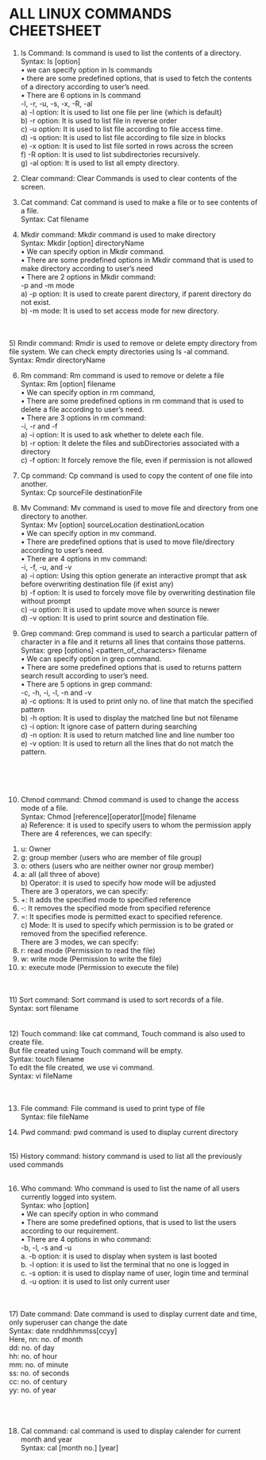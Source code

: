 # ALL LINUX COMMANDS CHEETSHEET

1)	ls Command: ls command is used to list the contents of a directory.<br>
     Syntax: ls [option] <br>
•	we can specify option in ls commands <br>
•	there are some predefined options, that is used to fetch the contents of a directory according to user’s need.<br>
•	There are 6 options in ls command<br>
-l, -r, -u, -s, -x, -R, -al <br>
a)	-l option: It is used to list one file per line {which is default}   <br>
b)	-r option: It is used to list file in reverse order <br>
c)	-u option: It is used to list file according to file access time. <br>
d)	-s option: It is used to list file according to file size in blocks <br>
e)	-x option: It is used to list file sorted in rows across the screen <br>
f)	-R option: It is used to list subdirectories recursively. <br>
g)	-al option: It is used to list all empty directory. <br>

2)	Clear command: Clear Commands is used to clear contents of the screen.<br>
3)	Cat command: Cat command is used to make a file or to see contents of a file.<br>
Syntax:  Cat filename<br>

4)	Mkdir command: Mkdir command is used to make directory <br>
     Syntax: Mkdir [option] directoryName <br>
•	We can specify option in Mkdir command. <br>
•	There are some predefined options in Mkdir command that is used to make directory according to user’s need <br>
•	There are 2 options in Mkdir command: <br>
-p and -m mode <br>
a)	-p option: It is used to create parent directory, if parent directory do not exist. <br>
b)	-m mode: It is used to set access mode for new directory. <br>
<br>
<br>
5)	Rmdir command: Rmdir is used to remove or delete empty directory from file system. We can check empty directories using ls -al command.<br>
    Syntax: Rmdir directoryName <br>

6)	Rm command: Rm command is used to remove or delete a file  <br>
     Syntax: Rm [option] filename <br>
•	We can specify option in rm command, <br>
•	There are some predefined options in rm command that is used to delete a file according to user’s need. <br>
•	There are 3 options in rm command: <br>
-i, -r and -f  <br>
a)	-i option: It is used to ask whether to delete each file. <br>
b)	-r option: It delete the files and subDirectories associated with a directory <br>
c)	-f option: It forcely remove the file, even if permission is not allowed <br>


7)	Cp command: Cp command is used to copy the content of one file into another. <br>
     Syntax: Cp sourceFile destinationFile <br>
8)	Mv Command: Mv command is used to move file and directory from one directory to another. <br>
        Syntax: Mv [option] sourceLocation destinationLocation <br>
•	We can specify option in mv command. <br>
•	There are predefined options that is used to move file/directory according to user’s need. <br>
•	There are 4 options in mv command: <br>
        -i, -f, -u, and -v <br>
a)	-i option:  Using this option generate an interactive prompt that ask before overwriting destination file (if exist any) <br>
b)	-f option: It is used to forcely move file by overwriting destination file without prompt <br>
c)	-u option: It is used to update move when source is newer <br>
d)	-v option: It is used to print source and destination file. <br>

9)	Grep command: Grep command is used to search a particular pattern of character in a file and it returns all lines that contains those patterns. <br>
      Syntax: grep [options] <pattern_of_characters> filename <br>
•	We can specify option in grep command. <br>
•	There are some predefined options that is used to returns pattern search result according to user’s need. <br>
•	There are 5 options in grep command: <br>
                -c, -h, -i, -l, -n and -v <br>
a)	-c options: It is used to print only no. of line that match the specified pattern <br>
b)	-h option: It is used to display the matched line but not filename <br>
c)	-i option: It ignore case of pattern during searching <br>
d)	-n option: It is used to return matched line and line number too <br>
e)	-v option: It is used to return all the lines that do not match the pattern. <br>

<br>
<br>
<br>

10)	Chmod command: Chmod command is used to change the access mode of a file. <br>
         Syntax: Chmod [reference][operator][mode] filename <br>
a)	Reference: it is used to specify users to whom the permission apply <br>
      There are 4 references, we can specify: <br>
1.	u:  Owner  <br>
2.	g: group member (users who are member of file group) <br>
3.	o: others (users who are neither owner nor group member) <br>
4.	a: all (all three of above) <br>
b)	Operator: it is used to specify how mode will be adjusted <br>
      There are 3 operators, we can specify: <br>
1.	+:  It adds the specified mode to specified reference <br>
2.	-: It removes the specified mode from specified reference <br>
3.	=: It specifies mode is permitted exact to specified reference. <br>
c)	Mode: It is used to specify which permission is to be grated or removed from the specified reference. <br>
      There are 3 modes, we can specify: <br>
1.	r: read mode (Permission to read the file) <br>
2.	w: write mode (Permission to write the file) <br>
3.	x: execute mode (Permission to execute the file) <br>
<br>
<br>
11)	Sort command: Sort command is used to sort records of a file. <br>
         Syntax: sort filename <br>
<br>
<br>
12)	Touch command: like cat command, Touch command is also used to create file. <br>
              But file created using Touch command will be empty. <br>
            Syntax: touch filename <br>
            To edit the file created, we use vi command. <br>
            Syntax: vi fileName <br>
<br>
<br>

13)	File command: File command is used to print type of file  <br>
           Syntax: file fileName <br>

14)	Pwd command: pwd command is used to display current directory <br>
<br>
15)	History command: history command is used to list all the previously used commands  <br><br>

16)	Who command: Who command is used to list the name of all users currently logged into system.  <br>
                         Syntax: who [option] <br>
•	We can specify option in who command<br>
•	There are some predefined options, that is used to list the users according to our requirement.<br>
•	There are 4 options in who command:<br>
-b, -l, -s and -u <br>
a.	-b option: it is used to display when system is last booted<br>
b.	-l option: it is used to list the terminal that no one is logged in<br>
c.	-s option: it is used to display name of user, login time and terminal<br>
d.	-u option: it is used to list only current user<br>
<br>
<br>
17)	Date command: Date command is used to display current date and time, only superuser can change the date<br>
           Syntax: date nnddhhmmss[ccyy] <br>
                  Here, nn: no. of month<br>
                           dd: no. of day<br>
                           hh: no. of hour<br>
                           mm: no. of minute<br>
                            ss: no. of seconds<br>
                            cc: no. of century<br>
                            yy: no. of year<br>
<br><br><br>

18)	Cal command: cal command is used to display calender for current month and year<br>
        Syntax: cal [month no.] [year] <br><br><br>
    
